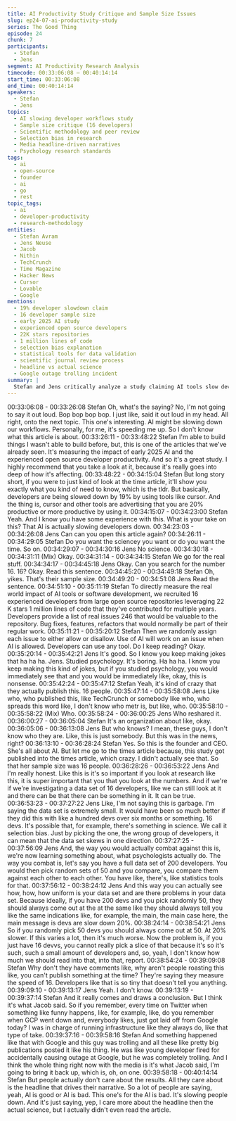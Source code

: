 ```yaml
---
title: AI Productivity Study Critique and Sample Size Issues
slug: ep24-07-ai-productivity-study
series: The Good Thing
episode: 24
chunk: 7
participants:
  - Stefan
  - Jens
segment: AI Productivity Research Analysis
timecode: 00:33:06:08 – 00:40:14:14
start_time: 00:33:06:08
end_time: 00:40:14:14
speakers:
  - Stefan
  - Jens
topics:
  - AI slowing developer workflows study
  - Sample size critique (16 developers)
  - Scientific methodology and peer review
  - Selection bias in research
  - Media headline-driven narratives
  - Psychology research standards
tags:
  - ai
  - open-source
  - founder
  - ai
  - go
  - rest
topic_tags:
  - ai
  - developer-productivity
  - research-methodology
entities:
  - Stefan Avram
  - Jens Neuse
  - Jacob
  - Nithin
  - TechCrunch
  - Time Magazine
  - Hacker News
  - Cursor
  - Lovable
  - Google
mentions:
  - 19% developer slowdown claim
  - 16 developer sample size
  - early 2025 AI study
  - experienced open source developers
  - 22K stars repositories
  - 1 million lines of code
  - selection bias explanation
  - statistical tools for data validation
  - scientific journal review process
  - headline vs actual science
  - Google outage trolling incident
summary: |
  Stefan and Jens critically analyze a study claiming AI tools slow developers by 19%, focusing on the problematically small sample size of 16 developers. Jens applies his psychology background to explain selection bias, proper statistical validation, and peer review standards. They critique media outlets for prioritizing clickbait headlines over scientific rigor.
---
```


00:33:06:08 - 00:33:26:08
Stefan
Oh, what's the saying? No, I'm not going to say it out loud. Bop bop bop bop. I just like, said it
out loud in my head. All right, onto the next topic. This one's interesting. AI might be slowing
down our workflows. Personally, for me, it's speeding me up. So I don't know what this article is
about.
00:33:26:11 - 00:33:48:22
Stefan
I'm able to build things I wasn't able to build before, but, this is one of the articles that we've
already seen. It's measuring the impact of early 2025 AI and the experienced open source
developer productivity. And so it's a great study. I highly recommend that you take a look at it,
because it's really goes into deep of how it's affecting.
00:33:48:22 - 00:34:15:04
Stefan
But long story short, if you were to just kind of look at the time article, it'll show you exactly what
you kind of need to know, which is the tldr. But basically, developers are being slowed down by
19% by using tools like cursor. And the thing is, cursor and other tools are advertising that you
are 20% productive or more productive by using it.
00:34:15:07 - 00:34:23:00
Stefan
Yeah. And I know you have some experience with this. What is your take on this? That AI is
actually slowing developers down.
00:34:23:03 - 00:34:26:08
Jens
Can can you open this article again?
00:34:26:11 - 00:34:29:05
Stefan
Do you want the sciencey you want or do you want the time. So on.
00:34:29:07 - 00:34:30:16
Jens
No science.
00:34:30:18 - 00:34:31:11
(Mix)
Okay.
00:34:31:14 - 00:34:34:15
Stefan
We go for the real stuff.
00:34:34:17 - 00:34:45:18
Jens
Okay. Can you search for the number 16. 16? Okay. Read this sentence.
00:34:45:20 - 00:34:49:18
Stefan
Oh, yikes. That's their sample size.
00:34:49:20 - 00:34:51:08
Jens
Read the sentence.
00:34:51:10 - 00:35:11:19
Stefan
To directly measure the real world impact of AI tools or software development, we recruited 16
experienced developers from large open source repositories leveraging 22 K stars 1 million
lines of code that they've contributed for multiple years. Developers provide a list of real issues
246 that would be valuable to the repository. Bug fixes, features, refactors that would normally
be part of their regular work.
00:35:11:21 - 00:35:20:12
Stefan
Then we randomly assign each issue to either allow or disallow. Use of AI will work on an issue
when AI is allowed. Developers can use any tool. Do I keep reading? Okay.
00:35:20:14 - 00:35:42:21
Jens
It's good. So I know you keep making jokes that ha ha ha. Jens. Studied psychology. It's boring.
Ha ha ha. I know you keep making this kind of jokes, but if you studied psychology, you would
immediately see that and you would be immediately like, okay, this is nonsense.
00:35:42:24 - 00:35:47:12
Stefan
Yeah, it's kind of crazy that they actually publish this. 16 people.
00:35:47:14 - 00:35:58:08
Jens
Like who, who published this, like TechCrunch or somebody like who, who spreads this word
like, I don't know who metr is, but like, who.
00:35:58:10 - 00:35:58:22
(Mix)
Who.
00:35:58:24 - 00:36:00:25
Jens
Who reshared it.
00:36:00:27 - 00:36:05:04
Stefan
It's an organization about like, okay.
00:36:05:06 - 00:36:13:08
Jens
But who knows? I mean, these guys, I don't know who they are. Like, this is just somebody. But
this was in the news, right?
00:36:13:10 - 00:36:28:24
Stefan
Yes. So this is the founder and CEO. She's all about AI. But let me go to the times article
because, this study got published into the times article, which crazy. I didn't actually see that. So
that her sample size was 16 people.
00:36:28:26 - 00:36:53:22
Jens
And I'm really honest. Like this is it's so important if you look at research like this, it is super
important that you that you look at the numbers. And if we're if we're investigating a data set of
16 developers, like we can still look at it and there can be that there can be something in it. It
can be true.
00:36:53:23 - 00:37:27:22
Jens
Like, I'm not saying this is garbage. I'm saying the data set is extremely small. It would have
been so much better if they did this with like a hundred devs over six months or something. 16
devs. It's possible that, for example, there's something in science. We call it selection bias. Just
by picking the one, the wrong group of developers, it can mean that the data set skews in one
direction.
00:37:27:25 - 00:37:56:09
Jens
And, the way you would actually combat against this is, we're now learning something about,
what psychologists actually do. The way you combat is, let's say you have a full data set of 200
developers. You would then pick random sets of 50 and you compare, you compare them
against each other to each other. You have like, there's, like statistics tools for that.
00:37:56:12 - 00:38:24:12
Jens
And this way you can actually see how, how, how uniform is your data set and are there
problems in your data set. Because ideally, if you have 200 devs and you pick randomly 50,
they should always come out at the at the same like they should always tell you like the same
indications like, for example, the main, the main case here, the main message is devs are slow
down 20%.
00:38:24:14 - 00:38:54:21
Jens
So if you randomly pick 50 devs you should always come out at 50. At 20% slower. If this varies
a lot, then it's much worse. Now the problem is, if you just have 16 devvs, you cannot really pick
a slice of that because it's so it's such, such a small amount of developers and, so, yeah, I don't
know how much we should read into that, into that, report.
00:38:54:24 - 00:39:09:08
Stefan
Why don't they have comments like, why aren't people roasting this like, you can't publish
something at the time? They're saying they measure the speed of 16. Developers like that is so
tiny that doesn't tell you anything.
00:39:09:10 - 00:39:13:17
Jens
Yeah. I don't know.
00:39:13:19 - 00:39:37:14
Stefan
And it really comes and draws a conclusion. But I think it's what Jacob said. So if you
remember, every time on Twitter when something like funny happens, like, for example, like, do
you remember when GCP went down and, everybody likes, just got laid off from Google today?
I was in charge of running infrastructure like they always do, like that type of take.
00:39:37:16 - 00:39:58:16
Stefan
And something happened like that with Google and this guy was trolling and all these like pretty
big publications posted it like his thing. He was like young developer fired for accidentally
causing outage at Google, but he was completely trolling. And I think the whole thing right now
with the media is it's what Jacob said, I'm going to bring it back up, which is, oh, on one.
00:39:58:18 - 00:40:14:14
Stefan
But people actually don't care about the results. All they care about is the headline that drives
their narrative. So a lot of people are saying, yeah, AI is good or AI is bad. This one's for the AI
is bad. It's slowing people down. And it's just saying, yep, I care more about the headline then
the actual science, but I actually didn't even read the article.